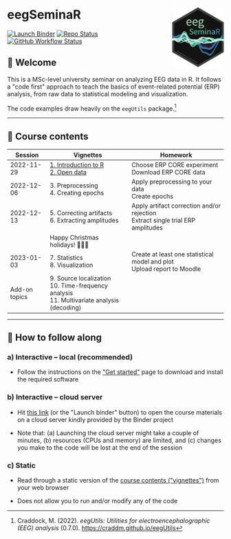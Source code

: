 # eegSeminaR <img src="man/figures/logo.png" align="right" width="120"/>

[![Launch Binder](https://mybinder.org/badge_logo.svg)](https://mybinder.org/v2/gh/alexenge/eegSeminaR/HEAD?urlpath=rstudio)
[![Repo Status](http://www.repostatus.org/badges/latest/wip.svg)](http://www.repostatus.org/#wip)
[![GitHub Workflow Status](https://img.shields.io/github/workflow/status/alexenge/eegSeminaR/pkgdown)](https://github.com/alexenge/eegSeminaR/actions)

## 👋 Welcome

This is a MSc-level university seminar on analyzing EEG data in R. It follows a "code first" approach to teach the basics of event-related potential (ERP) analysis, from raw data to statistical modeling and visualization.

The code examples draw heavily on the `eegUtils` package.[^readme-1]

------------------------------------------------------------------------

[^readme-1]: Craddock, M. (2022). *eegUtils: Utilities for electroencephalographic (EEG) analysis* (0.7.0). <https://craddm.github.io/eegUtils>

## 🧭 Course contents

| Session       | Vignettes                                                                                                                                                                            | Homework                                                                          |
|-----------|----------------------------|--------------------------------|
| 2022-11-29    | [1. Introduction to R](https://alexenge.github.io/eegSeminaR/articles/v1-introduction-to-r.html)<br>[2. Open data](https://alexenge.github.io/eegSeminaR/articles/v2-open-data.html) | Choose ERP CORE experiment<br>Download ERP CORE data                              |
| 2022-12-06    | 3\. Preprocessing<br>4. Creating epochs                                                                                                                                              | Apply preprocessing to your data<br>Create epochs                                 |
| 2022-12-13    | 5\. Correcting artifacts<br>6. Extracting amplitudes                                                                                                                                 | Apply artifact correction and/or rejection<br>Extract single trial ERP amplitudes |
|               | Happy Christmas holidays! 🎅🎁🎄                                                                                                                                                     |                                                                                   |
| 2023-01-03    | 7\. Statistics<br>8. Visualization                                                                                                                                                   | Create at least one statistical model and plot<br>Upload report to Moodle         |
| Add-on topics | 9\. Source localization<br>10. Time-frequency analysis<br>11. Multivariate analysis (decoding)                                                                                       |                                                                                   |

------------------------------------------------------------------------

## 🤗️ How to follow along

### a) Interactive – local (recommended)

-   Follow the instructions on the ["Get started"](https://alexenge.github.io/eegSeminaR/articles/eegSeminaR.html) page to download and install the required software

### b) Interactive – cloud server

-   Hit [this link](https://mybinder.org/v2/gh/alexenge/eegSeminaR/HEAD?urlpath=rstudio) (or the "Launch binder" button) to open the course materials on a cloud server kindly provided by the Binder project

-   Note that: (a) Launching the cloud server might take a couple of minutes, (b) resources (CPUs and memory) are limited, and (c) changes you make to the code will be lost at the end of the session

### c) Static

-   Read through a static version of the [course contents ("vignettes")](https://alexenge.github.io/eegSeminaR/articles/v1-introduction-to-r.html) from your web browser

-   Does not allow you to run and/or modify any of the code
